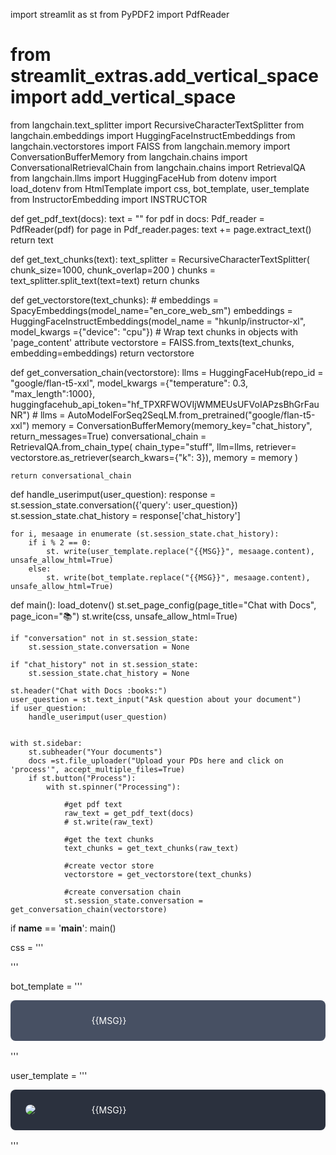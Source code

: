 import streamlit as st
from PyPDF2 import PdfReader
# from streamlit_extras.add_vertical_space import add_vertical_space
from langchain.text_splitter import RecursiveCharacterTextSplitter
from langchain.embeddings import HuggingFaceInstructEmbeddings
from langchain.vectorstores import FAISS
from langchain.memory import ConversationBufferMemory
from langchain.chains import ConversationalRetrievalChain
from langchain.chains import RetrievalQA
from langchain.llms import HuggingFaceHub
from dotenv import load_dotenv
from HtmlTemplate import css, bot_template, user_template
from InstructorEmbedding import INSTRUCTOR


def get_pdf_text(docs):
    text = ""
    for pdf in docs:
        Pdf_reader = PdfReader(pdf)
        for page in Pdf_reader.pages:
            text += page.extract_text()
    return text

def get_text_chunks(text):
    text_splitter = RecursiveCharacterTextSplitter(
            chunk_size=1000,
            chunk_overlap=200
            )
    chunks = text_splitter.split_text(text=text)
    return chunks

def get_vectorstore(text_chunks):
    # embeddings = SpacyEmbeddings(model_name="en_core_web_sm")
    embeddings = HuggingFaceInstructEmbeddings(model_name = "hkunlp/instructor-xl", model_kwargs ={"device": "cpu"})
    # Wrap text chunks in objects with 'page_content' attribute
    vectorstore = FAISS.from_texts(text_chunks, embedding=embeddings)
    return vectorstore
    
def get_conversation_chain(vectorstore):
    llms = HuggingFaceHub(repo_id = "google/flan-t5-xxl", model_kwargs ={"temperature": 0.3, "max_length":1000}, huggingfacehub_api_token="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")
    # llms = AutoModelForSeq2SeqLM.from_pretrained("google/flan-t5-xxl")
    memory = ConversationBufferMemory(memory_key="chat_history", return_messages=True)
    conversational_chain = RetrievalQA.from_chain_type(
        chain_type="stuff",
        llm=llms,
        retriever= vectorstore.as_retriever(search_kwars={"k": 3}),
        memory = memory
    )

    return conversational_chain

def handle_userimput(user_question):
    response = st.session_state.conversation({'query': user_question})
    st.session_state.chat_history = response['chat_history']

    for i, mesaage in enumerate (st.session_state.chat_history):
        if i % 2 == 0:
            st. write(user_template.replace("{{MSG}}", mesaage.content), unsafe_allow_html=True)
        else:
            st. write(bot_template.replace("{{MSG}}", mesaage.content), unsafe_allow_html=True)

def main():
    load_dotenv()
    st.set_page_config(page_title="Chat with Docs", page_icon=":books:")
    st.write(css, unsafe_allow_html=True)

    if "conversation" not in st.session_state:
        st.session_state.conversation = None

    if "chat_history" not in st.session_state:
        st.session_state.chat_history = None

    st.header("Chat with Docs :books:")
    user_question = st.text_input("Ask question about your document")
    if user_question:
        handle_userimput(user_question)
    

    with st.sidebar:
        st.subheader("Your documents")
        docs =st.file_uploader("Upload your PDs here and click on 'process'", accept_multiple_files=True)
        if st.button("Process"):
            with st.spinner("Processing"):
                
                #get pdf text
                raw_text = get_pdf_text(docs)
                # st.write(raw_text)

                #get the text chunks
                text_chunks = get_text_chunks(raw_text)

                #create vector store
                vectorstore = get_vectorstore(text_chunks)

                #create conversation chain
                st.session_state.conversation = get_conversation_chain(vectorstore)


if __name__ == '__main__':
    main()




css = '''
<style>
    .chat-message {
        padding: 1.5rem;
        border-radius: 0.5rem;
        margin-bottom: 1rem;
        display: flex; /* Enable flexbox layout */
    }
   /* Add margins to align the boxes themselves */
    .chat-message.user {
        background-color: #2b313e;
        margin-right: auto; /* Pushes the box to the left */
    }

    .chat-message.bot {
        background-color: #475063;
        margin-left: auto; /* Pushes the box to the right */
    }
    .chat-message .avatar {
        width: 20%;
    }
    .chat-message .avatar img {
        max-width: 78px;
        max-height: 78px;
        border-radius: 50%;
        object-fit: cover;
    }
    .chat-message .message {
        width: 80%;
        padding: 0 1.5rem;
        color: #fff;
    }
</style>
'''


bot_template = '''
<div class="chat-message bot">
    <div class="avatar">
    </div>
    <div class="message">{{MSG}}</div>
</div>
'''

user_template = '''
<div class="chat-message user">
    <div class="avatar">
        <img src="https://i.ibb.co/rdZC7LZ/Photo-logo-1.png">
    </div>    
    <div class="message">{{MSG}}</div>
</div>
'''
